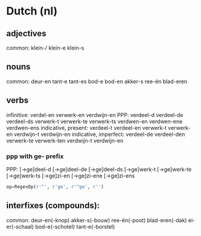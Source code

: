 # Dutch (nl)

## adjectives
common: klein-/ klein-e klein-s

## nouns
common: deur-en
        tant-e tant-es
        bod-e bod-en
        akker-s
        ree-ën
        blad-eren

## verbs
infinitive: verdel-en
            verwerk-en
            verdwijn-en
PPP:        verdeel-d verdeel-de verdeel-ds
            verwerk-t verwerk-te verwerk-ts
            verdwen-en verdwen-ene verdwen-ens
indicative, present:   verdeel-t verdeel-en
                       verwerk-t verwerk-en
                       verdwijn-t verdwijn-en
indicative, imperfect: verdeel-de verdeel-den
                       verwerk-te verwerk-ten
                       verdwijn-t verdwijn-en

### ppp with ge- prefix
PPP:        [->ge]deel-d [->ge]deel-de [->ge]deel-ds
            [->ge]werk-t [->ge]werk-te [->ge]werk-ts
            [->ge]zi-en [->ge]zi-ene [->ge]zi-ens
``` python
op=RegexOp(r'^', r'ge', r'^ge', r'')
```

## interfixes (compounds): 
common: deur-en(-knop)
        akker-s(-bouw)
        ree-ën(-poot)
        blad-eren(-dak)
        ei-er(-schaal)
        bod-e(-schotel)
        tant-e(-borstel) 


